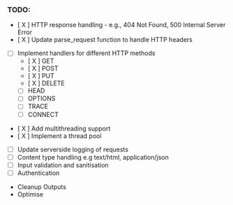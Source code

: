 ### TODO:
- [ X ] HTTP response handling - e.g., 404 Not Found, 500 Internal Server Error
- [ X ] Update parse_request function to handle HTTP headers
- [ ] Implement handlers for different HTTP methods
  - [ X ] GET
  - [ X ] POST
  - [ X ] PUT
  - [ X ] DELETE
  - [ ] HEAD
  - [ ] OPTIONS
  - [ ] TRACE
  - [ ] CONNECT
- [ X ] Add multithreading support
- [ X ] Implement a thread pool
- [ ] Update serverside logging of requests
- [ ] Content type handling e.g text/html, application/json
- [ ] Input validation and sanitisation
 - [ ] Authentication

- Cleanup Outputs
- Optimise
